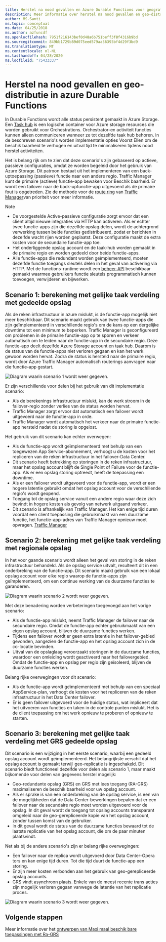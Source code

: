```yaml
---
title: Herstel na nood gevallen en Azure Durable Functions voor geografische distributie
description: Meer informatie over herstel na nood gevallen en geo-distributie in Durable Functions.
author: MS-Santi
ms.topic: conceptual
ms.date: 04/25/2018
ms.author: azfuncdf
ms.openlocfilehash: 7951f216143bef0d48a6b751beff3f8f4316b9bd
ms.sourcegitcommit: 849bb1729b89d075eed579aa36395bf4d29f3bd9
ms.translationtype: MT
ms.contentlocale: nl-NL
ms.lasthandoff: 04/28/2020
ms.locfileid: "75433337"
---
```

# <a name="disaster-recovery-and-geo-distribution-in-azure-durable-functions"></a>Herstel na nood gevallen en geo-distributie in azure Durable Functions

In Durable Functions wordt alle status persistent gemaakt in Azure Storage. Een [Task hub](durable-functions-task-hubs.md) is een logische container voor Azure storage resources die worden gebruikt voor Orchestrations. Orchestrator-en activiteit functies kunnen alleen communiceren wanneer ze tot dezelfde taak hub behoren.
In de beschreven scenario's worden implementatie opties Voorst Ellen om de beschik baarheid te verhogen en uitval tijd te minimaliseren tijdens nood herstel activiteiten.

Het is belang rijk om te zien dat deze scenario's zijn gebaseerd op actieve, passieve configuraties, omdat ze worden begeleid door het gebruik van Azure Storage. Dit patroon bestaat uit het implementeren van een back-uptoepassing (passieve) functie naar een andere regio. Traffic Manager kunt de primaire (actieve) functie-app bewaken voor Beschik baarheid. Er wordt een failover naar de back-upfunctie-app uitgevoerd als de primaire fout is opgetreden. Zie de methode voor de [route ring](../../traffic-manager/traffic-manager-routing-methods.md#priority-traffic-routing-method) van [Traffic Manager](https://azure.microsoft.com/services/traffic-manager/)van prioriteit voor meer informatie.

>[!NOTE]
>
> - De voorgestelde Active-passieve configuratie zorgt ervoor dat een client altijd nieuwe integraties via HTTP kan activeren. Als er echter twee functie-apps zijn die dezelfde opslag delen, wordt de achtergrond verwerking tussen beide functies gedistribueerd, zodat er berichten in dezelfde wacht rijen worden geplaatst. Deze configuratie maakt de extra kosten voor de secundaire functie-app toe.
> - Het onderliggende opslag account en de taak-hub worden gemaakt in de primaire regio en worden gedeeld door beide functie-apps.
> - Alle functie-apps die redundant worden geïmplementeerd, moeten dezelfde functie toegangs sleutels delen in het geval van activering via HTTP. Met de functions-runtime wordt een [beheer-API](https://github.com/Azure/azure-functions-host/wiki/Key-management-API) beschikbaar gemaakt waarmee gebruikers functie sleutels programmatisch kunnen toevoegen, verwijderen en bijwerken.

## <a name="scenario-1---load-balanced-compute-with-shared-storage"></a>Scenario 1: berekening met gelijke taak verdeling met gedeelde opslag

Als de reken infrastructuur in azure mislukt, is de functie-app mogelijk niet meer beschikbaar. Dit scenario maakt gebruik van twee functie-apps die zijn geïmplementeerd in verschillende regio's om de kans op een dergelijke downtime tot een minimum te beperken.
Traffic Manager is geconfigureerd om problemen in de primaire functie-app op te sporen en verkeer automatisch om te leiden naar de functie-app in de secundaire regio. Deze functie-app deelt dezelfde Azure Storage account en taak hub. Daarom is de status van de functie-apps niet verloren gegaan en kan het werk gewoon worden hervat. Zodra de status is hersteld naar de primaire regio, wordt door Azure Traffic Manager automatisch routerings aanvragen naar die functie-app gestart.

![Diagram waarin scenario 1 wordt weer gegeven.](./media/durable-functions-disaster-recovery-geo-distribution/durable-functions-geo-scenario01.png)

Er zijn verschillende voor delen bij het gebruik van dit implementatie scenario:

- Als de berekenings infrastructuur mislukt, kan de werk stroom in de failover-regio zonder verlies van de status worden hervat.
- Traffic Manager zorgt ervoor dat automatisch een failover wordt uitgevoerd naar de functie-app in orde.
- Traffic Manager wordt automatisch het verkeer naar de primaire functie-app hersteld nadat de storing is opgelost.

Het gebruik van dit scenario kan echter overwegen:

- Als de functie-app wordt geïmplementeerd met behulp van een toegewezen App Service-abonnement, verhoogt u de kosten voor het repliceren van de reken infrastructuur in het failover-Data Center.
- Dit scenario heeft betrekking op storingen in de reken infrastructuur, maar het opslag account blijft de Single Point of Failure voor de functie-app. Als er een opslag storing optreedt, heeft de toepassing een downtime.
- Als er een failover wordt uitgevoerd voor de functie-app, wordt er een hogere latentie gebruikt omdat het opslag account voor de verschillende regio's wordt geopend.
- Toegang tot de opslag service vanuit een andere regio waar deze zich bevindt in hogere kosten als gevolg van netwerk uitgaand verkeer.
- Dit scenario is afhankelijk van Traffic Manager. Het kan enige tijd duren voordat een client toepassing die gebruikmaakt van een duurzame functie, het functie-app-adres van Traffic Manager opnieuw moet opvragen. [Traffic Manager](../../traffic-manager/traffic-manager-how-it-works.md)

## <a name="scenario-2---load-balanced-compute-with-regional-storage"></a>Scenario 2: berekening met gelijke taak verdeling met regionale opslag

In het voor gaande scenario wordt alleen het geval van storing in de reken infrastructuur behandeld. Als de opslag service uitvalt, resulteert dit in een onderbreking van de functie-app.
Dit scenario maakt gebruik van een lokaal opslag account voor elke regio waarop de functie-apps zijn geïmplementeerd, om een continue werking van de duurzame functies te garanderen.

![Diagram waarin scenario 2 wordt weer gegeven.](./media/durable-functions-disaster-recovery-geo-distribution/durable-functions-geo-scenario02.png)

Met deze benadering worden verbeteringen toegevoegd aan het vorige scenario:

- Als de functie-app mislukt, neemt Traffic Manager de failover naar de secundaire regio. Omdat de functie-app echter gebruikmaakt van een eigen opslag account, blijven de duurzame functies werken.
- Tijdens een failover wordt er geen extra latentie in het failover-gebied gevonden, aangezien de functie-app en het opslag account zich in de co-locatie bevinden.
- Uitval van de opslaglaag veroorzaakt storingen in de duurzame functies, waardoor een omleiding wordt geactiveerd naar het failovergebied. Omdat de functie-app en opslag per regio zijn geïsoleerd, blijven de duurzame functies werken.

Belang rijke overwegingen voor dit scenario:

- Als de functie-app wordt geïmplementeerd met behulp van een speciaal AppService-plan, verhoogt de kosten voor het repliceren van de reken infrastructuur in het Data Center failover.
- Er is geen failover uitgevoerd voor de huidige status, wat impliceert dat het uitvoeren van functies en taken in de controle punten mislukt. Het is de client toepassing om het werk opnieuw te proberen of opnieuw te starten.

## <a name="scenario-3---load-balanced-compute-with-grs-shared-storage"></a>Scenario 3: berekening met gelijke taak verdeling met GRS gedeelde opslag

Dit scenario is een wijziging in het eerste scenario, waarbij een gedeeld opslag account wordt geïmplementeerd. Het belangrijkste verschil dat het opslag account is gemaakt terwijl geo-replicatie is ingeschakeld.
Dit scenario biedt functioneel dezelfde voor delen als scenario 1, maar maakt bijkomende voor delen van gegevens herstel mogelijk:

- Geo-redundante opslag (GRS) en GRS met lees toegang (RA-GRS) maximaliseren de beschik baarheid voor uw opslag account.
- Als er sprake is van een onderbreking van de opslag service, is een van de mogelijkheden dat de Data Center-bewerkingen bepalen dat er een failover naar de secundaire regio moet worden uitgevoerd voor de opslag. In dit geval wordt de toegang tot opslag accounts transparant omgeleid naar de geo-gerepliceerde kopie van het opslag account, zonder tussen komst van de gebruiker.
- In dit geval wordt de status van de duurzame functies bewaard tot de laatste replicatie van het opslag account, die om de paar minuten plaatsvindt.

Net als bij de andere scenario's zijn er belang rijke overwegingen:

- Een failover naar de replica wordt uitgevoerd door Data Center-Opera tors en kan enige tijd duren. Tot die tijd duurt de functie-app een storing.
- Er zijn meer kosten verbonden aan het gebruik van geo-gerepliceerde opslag accounts.
- GRS vindt asynchroon plaats. Enkele van de meest recente trans acties zijn mogelijk verloren gegaan vanwege de latentie van het replicatie proces.

![Diagram waarin scenario 3 wordt weer gegeven.](./media/durable-functions-disaster-recovery-geo-distribution/durable-functions-geo-scenario03.png)

## <a name="next-steps"></a>Volgende stappen

Meer informatie over het [ontwerpen van Maxi maal beschik bare toepassingen met Ra-GRS](../../storage/common/storage-designing-ha-apps-with-ragrs.md)
